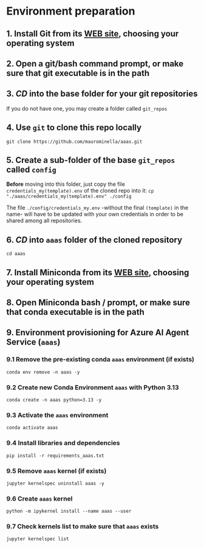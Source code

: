 # Environment preparation

## 1. Install Git from its [WEB site](https://git-scm.com/downloads), choosing your operating system

## 2. Open a git/bash command prompt, or make sure that git executable is in the path

## 3. ***CD*** into the base folder for your git repositories
If you do not have one, you may create a folder called `git_repos`

## 4. Use `git` to clone this repo locally
```git clone https://github.com/maurominella/aaas.git```

## 5. Create a sub-folder of the base `git_repos` called `config`
**Before** moving into this folder, just copy the file `credentials_my(template).env` of the cloned repo into it:
```cp "./aaas/credentials_my(template).env" ./config```

The file `./config/credentials_my.env` -without the final `(template)` in the name- will have to be updated with your own credentials in order to be shared among all repositories.

## 6. ***CD*** into `aaas` folder of the cloned repository
```cd aaas```

## 7. Install Miniconda from its [WEB site](https://www.anaconda.com/docs/getting-started/miniconda/install), choosing your operating system

## 8. Open Miniconda bash / prompt, or make sure that conda executable is in the path

## 9. Environment provisioning for Azure AI Agent Service (`aaas`)

### 9.1 Remove the pre-existing conda `aaas` environment (if exists)
```conda env remove -n aaas -y```

### 9.2 Create new Conda Environment `aaas` with Python 3.13
```conda create -n aaas python=3.13 -y```

### 9.3 Activate the `aaas` environment
```conda activate aaas```

### 9.4 Install libraries and dependencies
```pip install -r requirements_aaas.txt```

### 9.5 Remove `aaas` kernel (if exists)
```jupyter kernelspec uninstall aaas -y```

### 9.6 Create `aaas` kernel 
```python -m ipykernel install --name aaas --user```

### 9.7 Check kernels list to make sure that `aaas` exists
```jupyter kernelspec list```
